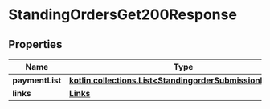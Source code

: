 
# StandingOrdersGet200Response

## Properties
Name | Type | Description | Notes
------------ | ------------- | ------------- | -------------
**paymentList** | [**kotlin.collections.List&lt;StandingorderSubmissionRequest&gt;**](StandingorderSubmissionRequest.md) |  |  [optional]
**links** | [**Links**](Links.md) |  |  [optional]



